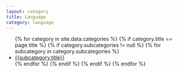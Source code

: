 ```yaml
---
layout: category
title: Language
category: language
---
```

<ul class="category-sub-list">
{% for category in site.data.categories %}
  {% if category.title == page.title %}
    {% if category.subcategories != null %}
      {% for subcategory in category.subcategories %}
        <li class="category-sub-list-enclosure">
          <a href="{{site.production_url}}/category{{category.href}}{{subcategory.href}}">
            {{subcategory.title}}
          </a>
        </li>
      {% endfor %}
    {% endif %}
  {% endif %}
{% endfor %}
</ul>
